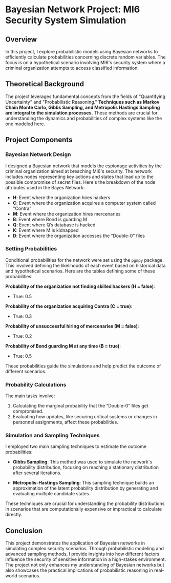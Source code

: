 
# Bayesian Network Project: MI6 Security System Simulation

## Overview
In this project, I explore probabilistic models using Bayesian networks to efficiently calculate probabilities concerning discrete random variables. The focus is on a hypothetical scenario involving MI6's security system where a criminal organization attempts to access classified information.

## Theoretical Background
The project leverages fundamental concepts from the fields of "Quantifying Uncertainty" and "Probabilistic Reasoning." **Techniques such as Markov Chain Monte Carlo, Gibbs Sampling, and Metropolis Hastings Sampling are integral to the simulation processes.** These methods are crucial for understanding the dynamics and probabilities of complex systems like the one modeled here.

## Project Components

### Bayesian Network Design
I designed a Bayesian network that models the espionage activities by the criminal organization aimed at breaching MI6's security. The network includes nodes representing key actions and states that lead up to the possible compromise of secret files. Here's the breakdown of the node attributes used in the Bayes Network:

- **H**: Event where the organization hires hackers
- **C**: Event where the organization acquires a computer system called "Contra"
- **M**: Event where the organization hires mercenaries
- **B**: Event where Bond is guarding M
- **Q**: Event where Q’s database is hacked
- **K**: Event where M is kidnapped
- **D**: Event where the organization accesses the “Double-0” files

### Setting Probabilities
Conditional probabilities for the network were set using the `pgmpy` package. This involved defining the likelihoods of each event based on historical data and hypothetical scenarios. Here are the tables defining some of these probabilities:

**Probability of the organization not finding skilled hackers (H = false)**:
- True: 0.5

**Probability of the organization acquiring Contra (C = true)**:
- True: 0.3

**Probability of unsuccessful hiring of mercenaries (M = false)**:
- True: 0.2

**Probability of Bond guarding M at any time (B = true)**:
- True: 0.5

These probabilities guide the simulations and help predict the outcome of different scenarios.

### Probability Calculations
The main tasks involve:
1. Calculating the marginal probability that the “Double-0” files get compromised.
2. Evaluating how updates, like securing critical systems or changes in personnel assignments, affect these probabilities.

### Simulation and Sampling Techniques
I employed two main sampling techniques to estimate the outcome probabilities:

- **Gibbs Sampling**: This method was used to simulate the network's probability distribution, focusing on reaching a stationary distribution after several iterations.
  
- **Metropolis-Hastings Sampling**: This sampling technique builds an approximation of the latent probability distribution by generating and evaluating multiple candidate states.

These techniques are crucial for understanding the probability distributions in scenarios that are computationally expensive or impractical to calculate directly.

## Conclusion
This project demonstrates the application of Bayesian networks in simulating complex security scenarios. Through probabilistic modeling and advanced sampling methods, I provide insights into how different factors influence the security of sensitive information in a high-stakes environment. The project not only enhances my understanding of Bayesian networks but also showcases the practical implications of probabilistic reasoning in real-world scenarios.
